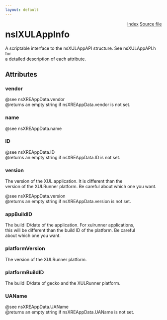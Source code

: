 ```yaml
---
layout: default
---
```

<div class='links' style='float:right'><a href="../index.html">Index</a>
<a href="http://dxr.mozilla.org/mozilla-central/source/xpcom/system/nsIXULAppInfo.idl">Source file</a>
</div>

# nsIXULAppInfo #
  
A scriptable interface to the nsXULAppAPI structure. See nsXULAppAPI.h for  
a detailed description of each attribute.  
  

## Attributes ##

### vendor ###
  
@see nsXREAppData.vendor  
@returns an empty string if nsXREAppData.vendor is not set.  
  

### name ###
  
@see nsXREAppData.name  
  

### ID ###
  
@see nsXREAppData.ID  
@returns an empty string if nsXREAppData.ID is not set.  
  

### version ###
  
The version of the XUL application. It is different than the  
version of the XULRunner platform. Be careful about which one you want.  
  
@see nsXREAppData.version  
@returns an empty string if nsXREAppData.version is not set.  
  

### appBuildID ###
  
The build ID/date of the application. For xulrunner applications,  
this will be different than the build ID of the platform. Be careful  
about which one you want.  
  

### platformVersion ###
  
The version of the XULRunner platform.  
  

### platformBuildID ###
  
The build ID/date of gecko and the XULRunner platform.  
  

### UAName ###
  
@see nsXREAppData.UAName  
@returns an empty string if nsXREAppData.UAName is not set.  
  
